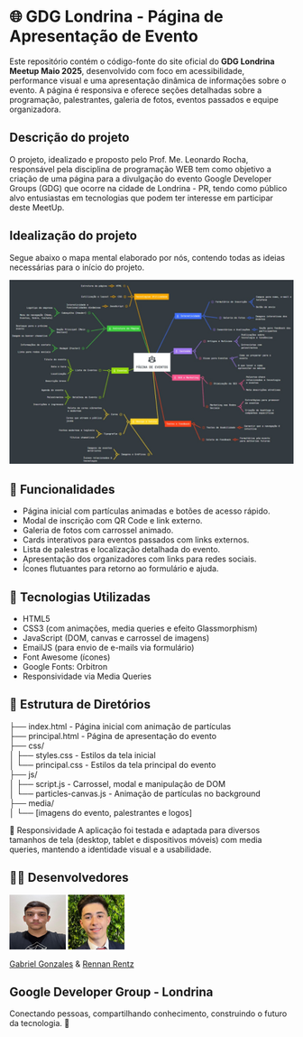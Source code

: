 # 🌐 GDG Londrina - Página de Apresentação de Evento

Este repositório contém o código-fonte do site oficial do **GDG Londrina Meetup Maio 2025**, desenvolvido com foco em acessibilidade, performance visual e uma apresentação dinâmica de informações sobre o evento. A página é responsiva e oferece seções detalhadas sobre a programação, palestrantes, galeria de fotos, eventos passados e equipe organizadora.

## Descrição do projeto

O projeto, idealizado e proposto pelo Prof. Me. Leonardo Rocha, responsável pela disciplina de programação WEB tem como objetivo a criação de uma página para a divulgação do evento Google Developer Groups (GDG) que ocorre na cidade de Londrina - PR, tendo como público alvo entusiastas em tecnologias que podem ter interesse em participar deste MeetUp.

## Idealização do projeto

Segue abaixo o mapa mental elaborado por nós, contendo todas as ideias necessárias para o início do projeto.

![](media/mapa-mental.jpg)

## 🎯 Funcionalidades

- Página inicial com partículas animadas e botões de acesso rápido.
- Modal de inscrição com QR Code e link externo.
- Galeria de fotos com carrossel animado.
- Cards interativos para eventos passados com links externos.
- Lista de palestras e localização detalhada do evento.
- Apresentação dos organizadores com links para redes sociais.
- Ícones flutuantes para retorno ao formulário e ajuda.

## 🧰 Tecnologias Utilizadas

- HTML5
- CSS3 (com animações, media queries e efeito Glassmorphism)
- JavaScript (DOM, canvas e carrossel de imagens)
- EmailJS (para envio de e-mails via formulário)
- Font Awesome (ícones)
- Google Fonts: Orbitron
- Responsividade via Media Queries

## 📁 Estrutura de Diretórios


├── index.html - Página inicial com animação de partículas  
├── principal.html - Página de apresentação do evento  
├── css/  
│ ├── styles.css - Estilos da tela inicial  
│ └── principal.css - Estilos da tela principal do evento  
├── js/  
│ ├── script.js - Carrossel, modal e manipulação de DOM  
│ └── particles-canvas.js - Animação de partículas no background  
├── media/  
│ └── [imagens do evento, palestrantes e logos]  

📱 Responsividade
A aplicação foi testada e adaptada para diversos tamanhos de tela (desktop, tablet e dispositivos móveis) com media queries, mantendo a identidade visual e a usabilidade.

## 🧑‍💻 Desenvolvedores

[<img src="dev-gabriel.jpeg" height= 97px width=100px>](https://www.linkedin.com/in/gabrielpgonzales/)
[<img src="dev-rennan.jpeg" height= 97px width=100px>](https://www.linkedin.com/in/rennan-rentz-lopes-da-silva-954353319/)

[Gabriel Gonzales](https://www.linkedin.com/in/gabrielpgonzales/)  &    [Rennan Rentz](https://www.linkedin.com/in/rennan-rentz-lopes-da-silva-954353319/)


## Google Developer Group - Londrina  
Conectando pessoas, compartilhando conhecimento, construindo o futuro da tecnologia. 🚀



